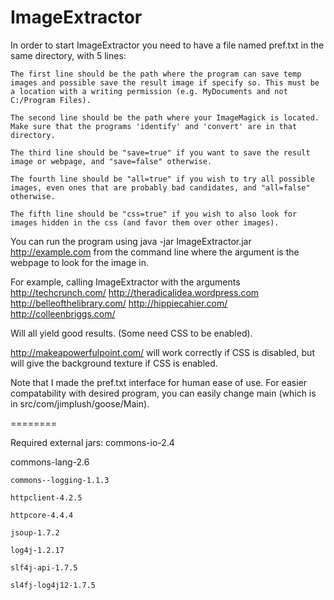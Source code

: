 ImageExtractor
==============

In order to start ImageExtractor you need to have a file named pref.txt in the same directory, with 5 lines:

	The first line should be the path where the program can save temp images and possible save the result image if specify so. This must be a location with a writing permission (e.g. MyDocuments and not C:/Program Files).

	The second line should be the path where your ImageMagick is located. Make sure that the programs 'identify' and 'convert' are in that directory.

	The third line should be "save=true" if you want to save the result image or webpage, and "save=false" otherwise.

	The fourth line should be "all=true" if you wish to try all possible images, even ones that are probably bad candidates, and "all=false" otherwise.

	The fifth line should be "css=true" if you wish to also look for images hidden in the css (and favor them over other images).



You can run the program using
	java -jar ImageExtractor.jar http://example.com
from the command line where the argument is the webpage to look for the image in.

For example, calling ImageExtractor with the arguments
http://techcrunch.com/
http://theradicalidea.wordpress.com
http://belleofthelibrary.com/
http://hippiecahier.com/
http://colleenbriggs.com/

Will all yield good results. (Some need CSS to be enabled).

 http://makeapowerfulpoint.com/ will work correctly if CSS is disabled, but will give the background texture if CSS is enabled.

Note that I made the pref.txt interface for human ease of use. For easier compatability with desired program, you can easily change main (which is in src/com/jimplush/goose/Main).

========

Required external jars:
	commons-io-2.4

commons-lang-2.6

	commons--logging-1.1.3
	
	httpclient-4.2.5

	httpcore-4.4.4

	jsoup-1.7.2

	log4j-1.2.17

	slf4j-api-1.7.5

	sl4fj-log4j12-1.7.5